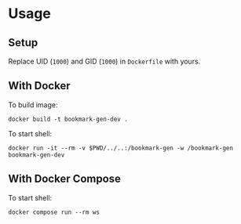 # Usage

## Setup

Replace UID (`1000`) and GID (`1000`) in `Dockerfile` with yours.

## With Docker

To build image:

    docker build -t bookmark-gen-dev .

To start shell:

    docker run -it --rm -v $PWD/../..:/bookmark-gen -w /bookmark-gen bookmark-gen-dev

## With Docker Compose

To start shell:

    docker compose run --rm ws
